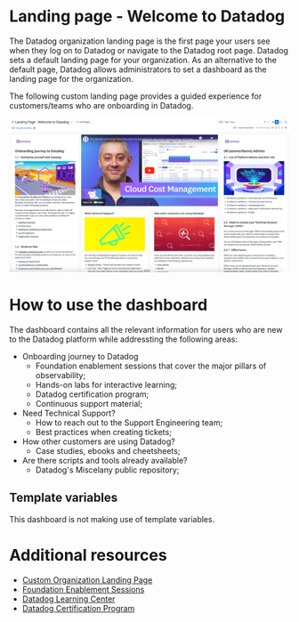 # Landing page - Welcome to Datadog

The Datadog organization landing page is the first page your users see when they log on to Datadog or navigate to the Datadog root page. Datadog sets a default landing page for your organization.
As an alternative to the default page, Datadog allows administrators to set a dashboard as the landing page for the organization.

The following custom landing page provides a guided experience for customers/teams who are onboarding in Datadog.

![Custom landing page example](img/LandingPage_WelcomeToDatdaog.jpg)

# How to use the dashboard

The dashboard contains all the relevant information for users who are new to the Datadog platform while addressting the following areas:
- Onboarding journey to Datadog
    - Foundation enablement sessions that cover the major pillars of observability; 
    - Hands-on labs for interactive learning; 
    - Datadog certification program;
    - Continuous support material;
- Need Technical Support?
    - How to reach out to the Support Engineering team;
    - Best practices when creating tickets; 
- How other customers are using Datadog?
    - Case studies, ebooks and cheetsheets; 
- Are there scripts and tools already available?
    - Datadog's Miscelany public repository; 

## Template variables

This dashboard is not making use of template variables.

# Additional resources

- [Custom Organization Landing Page](https://docs.datadoghq.com/account_management/org_settings/custom_landing/)
- [Foundation Enablement Sessions](https://www.datadoghq.com/technical-enablement/)
- [Datadog Learning Center](https://learn.datadoghq.com/)
- [Datadog Certification Program](https://www.datadoghq.com/certification/overview/)

